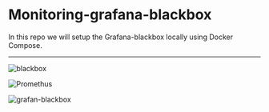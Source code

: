 # Monitoring-grafana-blackbox
In this repo we will setup the Grafana-blackbox locally using Docker Compose.



---------------
![blackbox](https://github.com/user-attachments/assets/8ac7feb7-4e3e-4779-9bfe-b6b6921ca570)

![Promethus](https://github.com/user-attachments/assets/1a6cc78c-a4cc-4df7-a51c-3293ae4c7e6e)

![grafan-blackbox](https://github.com/user-attachments/assets/6988c6e8-8eed-42e9-80a7-3e8247e884b3)




